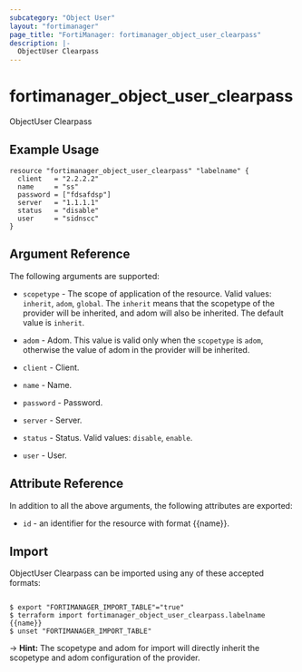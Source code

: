 ```yaml
---
subcategory: "Object User"
layout: "fortimanager"
page_title: "FortiManager: fortimanager_object_user_clearpass"
description: |-
  ObjectUser Clearpass
---
```


# fortimanager_object_user_clearpass
ObjectUser Clearpass

## Example Usage

```hcl
resource "fortimanager_object_user_clearpass" "labelname" {
  client   = "2.2.2.2"
  name     = "ss"
  password = ["fdsafdsp"]
  server   = "1.1.1.1"
  status   = "disable"
  user     = "sidnscc"
}
```

## Argument Reference


The following arguments are supported:

* `scopetype` - The scope of application of the resource. Valid values: `inherit`, `adom`, `global`. The `inherit` means that the scopetype of the provider will be inherited, and adom will also be inherited. The default value is `inherit`.
* `adom` - Adom. This value is valid only when the `scopetype` is `adom`, otherwise the value of adom in the provider will be inherited.

* `client` - Client.
* `name` - Name.
* `password` - Password.
* `server` - Server.
* `status` - Status. Valid values: `disable`, `enable`.

* `user` - User.


## Attribute Reference

In addition to all the above arguments, the following attributes are exported:
* `id` - an identifier for the resource with format {{name}}.

## Import

ObjectUser Clearpass can be imported using any of these accepted formats:
```

$ export "FORTIMANAGER_IMPORT_TABLE"="true"
$ terraform import fortimanager_object_user_clearpass.labelname {{name}}
$ unset "FORTIMANAGER_IMPORT_TABLE"
```
-> **Hint:** The scopetype and adom for import will directly inherit the scopetype and adom configuration of the provider.
